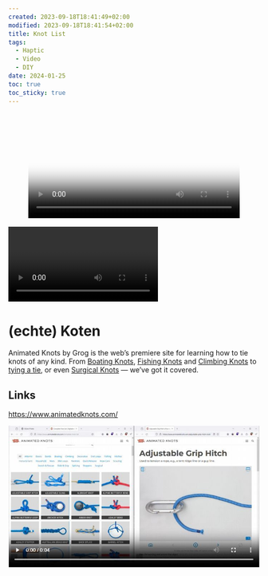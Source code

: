 ```yaml
---
created: 2023-09-18T18:41:49+02:00
modified: 2023-09-18T18:41:54+02:00
title: Knot List
tags:
  - Haptic
  - Video
  - DIY
date: 2024-01-25
toc: true
toc_sticky: true
---
```



<figure class="video_container">
  <video width="100%"  controls="true" allowfullscreen="true" autoplay poster="../_asset/2023-09-18-Knots_image_1.jpg">
    <source src="../_asset/2023-09-18-Knots_video_1.mp4" type="video/mp4">
  </video>
</figure>

![](../_asset/2023-09-18-Knots_video_1.mp4)

# (echte) Koten 


Animated Knots by Grog is the web’s premiere site for learning how to tie knots of any kind. From [Boating Knots](https://www.animatedknots.com/boating-knots), [Fishing Knots](https://www.animatedknots.com/fishing-knots) and [Climbing Knots](https://www.animatedknots.com/climbing-knots) to [tying a tie](https://www.animatedknots.com/necktie-knots), or even [Surgical Knots](https://www.animatedknots.com/surgical-knots) — we’ve got it covered.

## Links

<https://www.animatedknots.com/>



![](../_asset/2023-09-18-Knots_image_1.jpg)
